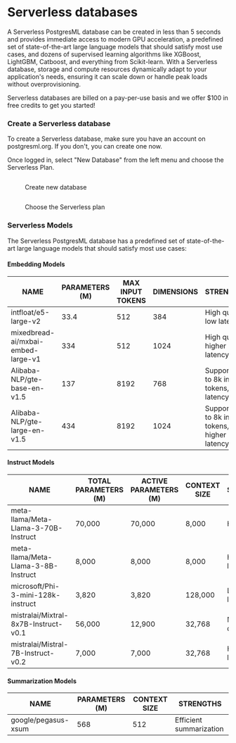 # Serverless databases

A Serverless PostgresML database can be created in less than 5 seconds and provides immediate access to modern GPU acceleration, a predefined set of state-of-the-art large language models that should satisfy most use cases, and dozens of supervised learning algorithms like XGBoost, LightGBM, Catboost, and everything from Scikit-learn.
With a Serverless database, storage and compute resources dynamically adapt to your application's needs, ensuring it can scale down or handle peak loads without overprovisioning.

Serverless databases are billed on a pay-per-use basis and we offer $100 in free credits to get you started!

### Create a Serverless database

To create a Serverless database, make sure you have an account on postgresml.org. If you don't, you can create one now.

Once logged in, select "New Database" from the left menu and choose the Serverless Plan.

<figure><img src="../../.gitbook/assets/image (1).png" alt=""><figcaption><p>Create new database</p></figcaption></figure>

<figure><img src="../../.gitbook/assets/image (2).png" alt=""><figcaption><p>Choose the Serverless plan</p></figcaption></figure>


### Serverless Models

The Serverless PostgresML database has a predefined set of state-of-the-art large language models that should satisfy most use cases:

#### Embedding Models
| NAME | PARAMETERS (M) | MAX INPUT TOKENS | DIMENSIONS | STRENGTHS |
| --- | --- | --- | --- | --- | 
| intfloat/e5-large-v2 | 33.4 | 512 | 384 | High quality, low latency |
| mixedbread-ai/mxbai-embed-large-v1 | 334 | 512 | 1024 | High quality, higher latency |
| Alibaba-NLP/gte-base-en-v1.5 | 137 | 8192 | 768 | Supports up to 8k input tokens, low latency |
| Alibaba-NLP/gte-large-en-v1.5 | 434 | 8192 | 1024 | Supports up to 8k input tokens, higher latency |

#### Instruct Models
| NAME | TOTAL PARAMETERS (M) | ACTIVE PARAMETERS (M) | CONTEXT SIZE | STRENGTHS |
| --- | --- | --- | --- | --- | 
| meta-llama/Meta-Llama-3-70B-Instruct | 70,000 | 70,000 | 8,000 | High quality |
| meta-llama/Meta-Llama-3-8B-Instruct | 8,000 | 8,000 | 8,000 | High quality, low latency |
| microsoft/Phi-3-mini-128k-instruct | 3,820 | 3,820 | 128,000 | Lowest latency |
| mistralai/Mixtral-8x7B-Instruct-v0.1 | 56,000 | 12,900 | 32,768 | MOE high quality |
| mistralai/Mistral-7B-Instruct-v0.2 | 7,000 | 7,000 | 32,768 | High quality, low latency |

#### Summarization Models
| NAME | PARAMETERS (M) | CONTEXT SIZE | STRENGTHS |
| --- | --- | --- | --- |
| google/pegasus-xsum | 568 | 512 | Efficient summarization |
